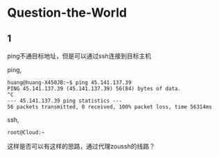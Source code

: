 # Question-the-World

## 1
ping不通目标地址，但是可以通过ssh连接到目标主机

ping,
```
huang@huang-X450JB:~$ ping 45.141.137.39
PING 45.141.137.39 (45.141.137.39) 56(84) bytes of data.
^C
--- 45.141.137.39 ping statistics ---
56 packets transmitted, 0 received, 100% packet loss, time 56314ms
```
ssh,

```
root@Cloud:~
```
这样是否可以有这样的思路，通过代理zoussh的线路？


